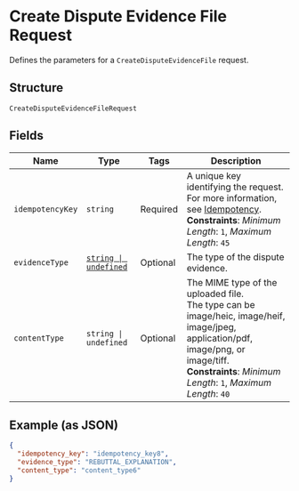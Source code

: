 
# Create Dispute Evidence File Request

Defines the parameters for a `CreateDisputeEvidenceFile` request.

## Structure

`CreateDisputeEvidenceFileRequest`

## Fields

| Name | Type | Tags | Description |
|  --- | --- | --- | --- |
| `idempotencyKey` | `string` | Required | A unique key identifying the request. For more information, see [Idempotency](https://developer.squareup.com/docs/working-with-apis/idempotency).<br/>**Constraints**: *Minimum Length*: `1`, *Maximum Length*: `45` |
| `evidenceType` | [`string \| undefined`](../models/dispute-evidence-type.md) | Optional | The type of the dispute evidence. |
| `contentType` | `string \| undefined` | Optional | The MIME type of the uploaded file.<br/>The type can be image/heic, image/heif, image/jpeg, application/pdf, image/png, or image/tiff.<br/>**Constraints**: *Minimum Length*: `1`, *Maximum Length*: `40` |

## Example (as JSON)

```json
{
  "idempotency_key": "idempotency_key8",
  "evidence_type": "REBUTTAL_EXPLANATION",
  "content_type": "content_type6"
}
```


